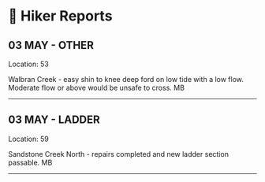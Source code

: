 # :pushpin: Hiker Reports

## 03 MAY - OTHER
Location: 53

Walbran Creek - easy shin to knee deep ford on low tide with a low flow. Moderate flow or above would be unsafe to cross. MB

---

## 03 MAY - LADDER
Location: 59

Sandstone Creek North - repairs completed and new ladder section passable. MB 

---

